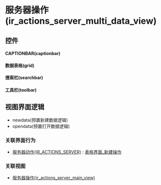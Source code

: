 # 服务器操作(ir_actions_server_multi_data_view)  <!-- {docsify-ignore-all} -->



## 控件
#### CAPTIONBAR(captionbar)
#### 数据表格(grid)
#### 搜索栏(searchbar)
#### 工具栏(toolbar)

## 视图界面逻辑
  * newdata(预置新建数据逻辑)
  * opendata(预置打开数据逻辑)


### 关联界面行为
  * [服务器动作(IR_ACTIONS_SERVER)](module/base/ir_actions_server) : [表格界面_新建操作](module/base/ir_actions_server#界面行为)

### 关联视图
  * [服务器操作(ir_actions_server_main_view)](app/view/ir_actions_server_main_view)

<script>
 const { createApp } = Vue
  createApp({
    data() {
      return {

      }
    }
  }).use(ElementPlus).mount('#app')
</script>